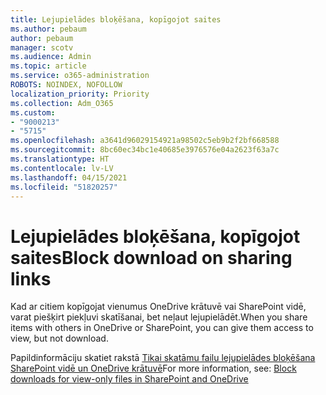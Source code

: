 ```yaml
---
title: Lejupielādes bloķēšana, kopīgojot saites
ms.author: pebaum
author: pebaum
manager: scotv
ms.audience: Admin
ms.topic: article
ms.service: o365-administration
ROBOTS: NOINDEX, NOFOLLOW
localization_priority: Priority
ms.collection: Adm_O365
ms.custom:
- "9000213"
- "5715"
ms.openlocfilehash: a3641d96029154921a98502c5eb9b2f2bf668588
ms.sourcegitcommit: 8bc60ec34bc1e40685e3976576e04a2623f63a7c
ms.translationtype: HT
ms.contentlocale: lv-LV
ms.lasthandoff: 04/15/2021
ms.locfileid: "51820257"
---
```

# <a name="block-download-on-sharing-links"></a><span data-ttu-id="da5a9-102">Lejupielādes bloķēšana, kopīgojot saites</span><span class="sxs-lookup"><span data-stu-id="da5a9-102">Block download on sharing links</span></span>

<span data-ttu-id="da5a9-103">Kad ar citiem kopīgojat vienumus OneDrive krātuvē vai SharePoint vidē, varat piešķirt piekļuvi skatīšanai, bet neļaut lejupielādēt.</span><span class="sxs-lookup"><span data-stu-id="da5a9-103">When you share items with others in OneDrive or SharePoint, you can give them access to view, but not download.</span></span>

<span data-ttu-id="da5a9-104">Papildinformāciju skatiet rakstā [Tikai skatāmu failu lejupielādes bloķēšana SharePoint vidē un OneDrive krātuvē](https://support.microsoft.com/office/block-downloads-for-view-only-files-in-sharepoint-and-onedrive-6051184b-62ac-4149-b874-13dcd40ef91e)</span><span class="sxs-lookup"><span data-stu-id="da5a9-104">For more information, see: [Block downloads for view-only files in SharePoint and OneDrive](https://support.microsoft.com/office/block-downloads-for-view-only-files-in-sharepoint-and-onedrive-6051184b-62ac-4149-b874-13dcd40ef91e)</span></span>
